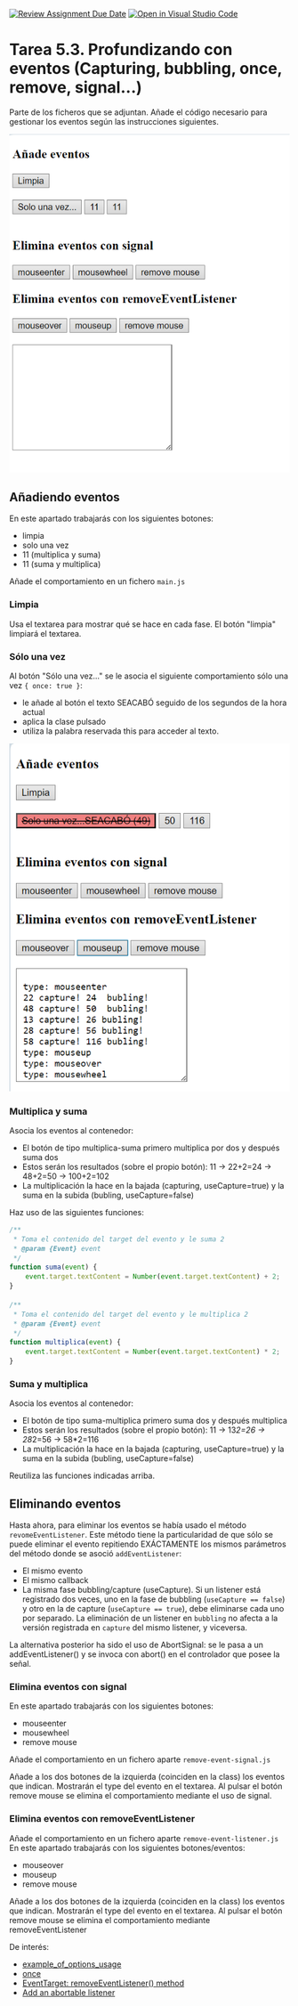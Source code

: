 [![Review Assignment Due Date](https://classroom.github.com/assets/deadline-readme-button-24ddc0f5d75046c5622901739e7c5dd533143b0c8e959d652212380cedb1ea36.svg)](https://classroom.github.com/a/FqWAXZtl)
[![Open in Visual Studio Code](https://classroom.github.com/assets/open-in-vscode-718a45dd9cf7e7f842a935f5ebbe5719a5e09af4491e668f4dbf3b35d5cca122.svg)](https://classroom.github.com/online_ide?assignment_repo_id=13542396&assignment_repo_type=AssignmentRepo)
# Tarea 5.3. Profundizando con eventos (Capturing, bubbling, once, remove, signal...)

Parte de los ficheros que se adjuntan. Añade el código necesario para gestionar los eventos según las instrucciones siguientes.

![Inicialmente](./img/sinEventos.png)

## Añadiendo eventos
En este apartado trabajarás con los siguientes botones:

- limpia
- solo una vez
- 11 (multiplica y suma)
- 11 (suma y multiplica)
  
Añade el comportamiento en un fichero  `main.js`

### Limpia
Usa el textarea para mostrar qué se hace en cada fase. El botón "limpia" limpiará el textarea.

### Sólo una vez

Al botón "Sólo una vez..." se le asocia el siguiente comportamiento sólo una vez  `{ once: true }`:
- le añade al botón el texto SEACABÓ seguido de los segundos de la hora actual
- aplica la clase pulsado
- utiliza la palabra reservada this para acceder al texto.

![Con eventos](./img/conEventos.png)

### Multiplica y suma
Asocia los eventos al contenedor:
- El botón de tipo multiplica-suma primero multiplica por dos y después suma dos
- Estos serán los resultados (sobre el propio botón):  11 -> 22+2=24    ->   48+2=50     -> 100+2=102
- La multiplicación la hace en la bajada (capturing, useCapture=true) y la suma en la subida (bubling, useCapture=false)

Haz uso de las siguientes funciones:
```js
/**
 * Toma el contenido del target del evento y le suma 2
 * @param {Event} event 
 */
function suma(event) {
    event.target.textContent = Number(event.target.textContent) + 2;
}

/**
 * Toma el contenido del target del evento y le multiplica 2
 * @param {Event} event 
 */
function multiplica(event) {
    event.target.textContent = Number(event.target.textContent) * 2;
}
```

### Suma y multiplica

Asocia los eventos al contenedor:
- El botón de tipo suma-multiplica primero suma dos y después multiplica
- Estos serán los resultados (sobre el propio botón): 11 -> 13*2=26    ->   28*2=56   ->    58*2=116
- La multiplicación la hace en la bajada (capturing, useCapture=true) y la suma en la subida (bubling, useCapture=false)

Reutiliza las  funciones indicadas arriba.

## Eliminando eventos

Hasta ahora, para eliminar los eventos se había usado el método `revomeEventListener`. Este método tiene la particularidad de que sólo se puede eliminar el evento repitiendo EXÁCTAMENTE los mismos parámetros del método donde se asoció `addEventListener`:
- El mismo evento
- El mismo callback
- La misma fase bubbling/capture (useCapture). Si un listener está registrado dos veces, uno en la fase de bubbling (`useCapture == false`) y otro en la de capture (`useCapture == true`), debe eliminarse cada uno por separado. La eliminación de un listener en `bubbling` no afecta a la versión registrada en `capture` del mismo listener, y viceversa.

La alternativa posterior ha sido el uso de AbortSignal: se le pasa a un addEventListener() y se invoca con abort() en el controlador que posee la señal. 

### Elimina eventos con signal
En este apartado trabajarás con los siguientes botones:

- mouseenter
- mousewheel
- remove mouse

Añade el comportamiento en un fichero aparte `remove-event-signal.js`

Añade a los dos botones de la izquierda (coinciden en la class) los eventos que indican. Mostrarán el type del evento en el textarea.
Al pulsar el botón remove mouse se elimina el comportamiento mediante el uso de signal.

### Elimina eventos con removeEventListener

Añade el comportamiento en un fichero aparte `remove-event-listener.js`
En este apartado trabajarás con los siguientes botones/eventos:

- mouseover
- mouseup 
- remove mouse

Añade a los dos botones de la izquierda (coinciden en la class) los eventos que indican. Mostrarán el type del evento en el textarea.
Al pulsar el botón remove mouse se elimina el comportamiento mediante removeEventListener


De interés:
- [example_of_options_usage](https://developer.mozilla.org/en-US/docs/Web/API/EventTarget/addEventListener#)
- [once](https://developer.mozilla.org/en-US/docs/Web/API/EventTarget/addEventListener#once)
- [EventTarget: removeEventListener() method](https://developer.mozilla.org/en-US/docs/Web/API/EventTarget/removeEventListener)
- [Add an abortable listener](https://developer.mozilla.org/en-US/docs/Web/API/EventTarget/addEventListener#add_an_abortable_listener)
